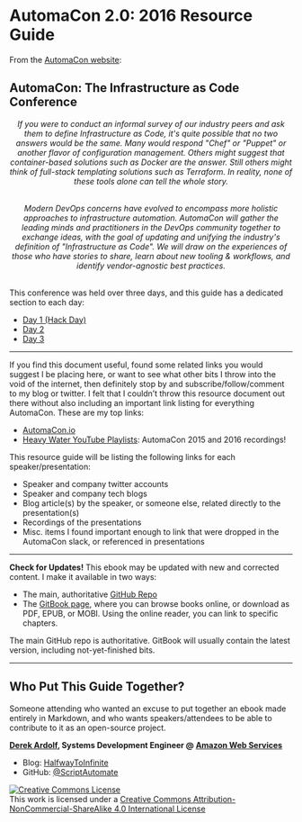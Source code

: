 # AutomaCon 2.0: 2016 Resource Guide

From the [AutomaCon website](http://www.automacon.io/):

## AutomaCon: The Infrastructure as Code Conference

<center><i>If you were to conduct an informal survey of our industry peers and ask them to define Infrastructure as Code, it's quite possible that no two answers would be the same. Many would respond "Chef" or "Puppet" or another flavor of configuration management. Others might suggest that container-based solutions such as Docker are the answer. Still others might think of full-stack templating solutions such as Terraform. In reality, none of these tools alone can tell the whole story.</br></br>

Modern DevOps concerns have evolved to encompass more holistic approaches to infrastructure automation. AutomaCon will gather the leading minds and practitioners in the DevOps community together to exchange ideas, with the goal of updating and unifying the industry's definition of "Infrastructure as Code". We will draw on the experiences of those who have stories to share, learn about new tooling & workflows, and identify vendor-agnostic best practices.</br></br></i></center>

This conference was held over three days, and this guide has a dedicated section to each day:
* [Day 1 (Hack Day)](day1.md)
* [Day 2](day2.md)
* [Day 3](day3.md)

---

If you find this document useful, found some related links you would suggest I be placing here, or want to see what other bits I throw into the void of the internet, then definitely stop by and subscribe/follow/comment to my blog or twitter.
I felt that I couldn’t throw this resource document out there without also including an important link listing for everything AutomaCon. These are my top links:

* [AutomaCon.io](http://www.automacon.io/)
* [Heavy Water YouTube Playlists](https://www.youtube.com/user/heavywaterops): AutomaCon 2015 and 2016 recordings!

This resource guide will be listing the following links for each speaker/presentation:

* Speaker and company twitter accounts
* Speaker and company tech blogs
* Blog article(s) by the speaker, or someone else, related directly to the presentation(s)
* Recordings of the presentations
* Misc. items I found important enough to link that were dropped in the AutomaCon slack, or referenced in presentations

---

**Check for Updates!** This ebook may be updated with new and corrected content. I make it available in two ways:

* The main, authoritative [GitHub Repo](https://github.com/ScriptAutomate/automacon-2016-resource-guide)
* The [GitBook page](https://www.gitbook.com/book/scriptautomate/automacon-2-0-resource-guide), where you can browse books online, or download as PDF, EPUB, or MOBI. Using the online reader, you can link to specific chapters.

The main GitHub repo is authoritative. GitBook will usually contain the latest version, including not-yet-finished bits.

---

## Who Put This Guide Together?

Someone attending who wanted an excuse to put together an ebook made entirely in Markdown, and who wants speakers/attendees to be able to contribute to it as an open-source project.

**[Derek Ardolf](), Systems Development Engineer @ [Amazon Web Services]()**

* Blog: [HalfwayToInfinite](https://HalfwayToInfinite.com)
* GitHub: [@ScriptAutomate](https://github.com/scriptautomate)

<a rel="license" href="http://creativecommons.org/licenses/by-nc-sa/4.0/"><img alt="Creative Commons License" style="border-width:0" src="https://i.creativecommons.org/l/by-nc-sa/4.0/88x31.png" /></a><br />This work is licensed under a <a rel="license" href="http://creativecommons.org/licenses/by-nc-sa/4.0/">Creative Commons Attribution-NonCommercial-ShareAlike 4.0 International License</a>